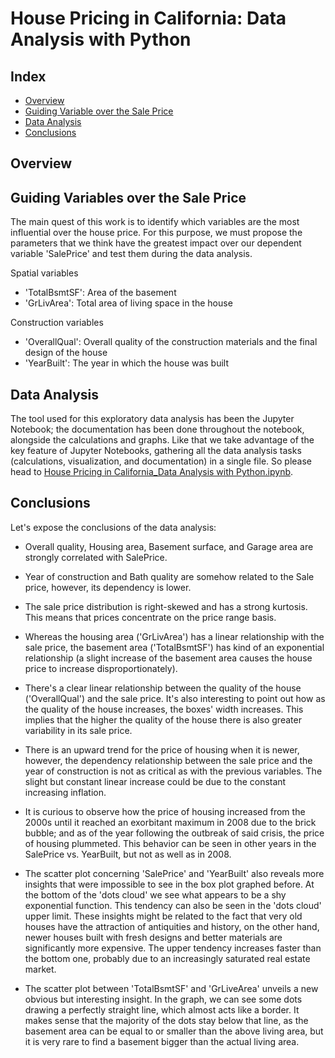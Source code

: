 # House Pricing in California: Data Analysis with Python

## Index

- [Overview](https://github.com/AlvaroM99/Python---House-Pricing-in-California-Analysis/tree/main#overview)
- [Guiding Variable over the Sale Price](https://github.com/AlvaroM99/Python---House-Pricing-in-California-Analysis/tree/main#guiding-variables-over-the-sale-price)
- [Data Analysis](https://github.com/AlvaroM99/Python---House-Pricing-in-California-Analysis/tree/main#data-analysis)
- [Conclusions](https://github.com/AlvaroM99/Python---House-Pricing-in-California-Analysis/tree/main#conclusions)


## Overview





## Guiding Variables over the Sale Price

The main quest of this work is to identify which variables are the most influential over the house price. For this purpose, we must propose the parameters that we think have the greatest impact over our dependent variable 'SalePrice' and test them during the data analysis.

Spatial variables
- 'TotalBsmtSF': Area of the basement
- 'GrLivArea': Total area of living space in the house

Construction variables
- 'OverallQual': Overall quality of the construction materials and the final design of the house
- 'YearBuilt': The year in which the house was built



## Data Analysis

The tool used for this exploratory data analysis has been the Jupyter Notebook; the documentation has been done throughout the notebook, alongside the calculations and graphs. Like that we take advantage of the key feature of Jupyter Notebooks, gathering all the data analysis tasks (calculations, visualization, and documentation) in a single file. So please head to [House Pricing in California_Data Analysis with Python.ipynb](https://github.com/AlvaroM99/Python---House-Pricing-in-California-Analysis/blob/main/House%20Pricing%20in%20California__Data%20analysis%20with%20Python.ipynb).

## Conclusions

Let's expose the conclusions of the data analysis:

+ Overall quality, Housing area, Basement surface, and Garage area are strongly correlated with SalePrice.

- Year of construction and Bath quality are somehow related to the Sale price, however, its dependency is lower.

+ The sale price distribution is right-skewed and has a strong kurtosis. This means that prices concentrate on the price range basis.

* Whereas the housing area ('GrLivArea') has a linear relationship with the sale price, the basement area ('TotalBsmtSF') has kind of an exponential relationship (a slight increase of the basement area causes the house price to increase disproportionately).

- There's a clear linear relationship between the quality of the house ('OverallQual') and the sale price. It's also interesting to point out how as the quality of the house increases, the boxes' width increases. This implies that the higher the quality of the house there is also greater variability in its sale price.

+ There is an upward trend for the price of housing when it is newer, however, the dependency relationship between the sale price and the year of construction is not as critical as with the previous variables. The slight but constant linear increase could be due to the constant increasing inflation.

* It is curious to observe how the price of housing increased from the 2000s until it reached an exorbitant maximum in 2008 due to the brick bubble; and as of the year following the outbreak of said crisis, the price of housing plummeted. This behavior can be seen in other years in the SalePrice vs. YearBuilt, but not as well as in 2008.

- The scatter plot concerning 'SalePrice' and 'YearBuilt' also reveals more insights that were impossible to see in the box plot graphed before. At the bottom of the 'dots cloud' we see what appears to be a shy exponential function. This tendency can also be seen in the 'dots cloud' upper limit. These insights might be related to the fact that very old houses have the attraction of antiquities and history, on the other hand, newer houses built with fresh designs and better materials are significantly more expensive. The upper tendency increases faster than the bottom one, probably due to an increasingly saturated real estate market.

+ The scatter plot between 'TotalBsmtSF' and 'GrLiveArea' unveils a new obvious but interesting insight. In the graph, we can see some dots drawing a perfectly straight line, which almost acts like a border. It makes sense that the majority of the dots stay below that line, as the basement area can be equal to or smaller than the above living area, but it is very rare to find a basement bigger than the actual living area.
